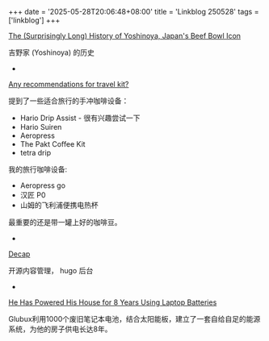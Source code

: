 +++
date = '2025-05-28T20:06:48+08:00'
title = 'Linkblog 250528'
tags = ['linkblog']
+++

[The (Surprisingly Long) History of Yoshinoya, Japan's Beef Bowl Icon](https://www.tokyoweekender.com/food-and-drink/history-of-yoshinoya-japans-beef-bowl-icon/)

吉野家 (Yoshinoya) 的历史

- 

[Any recommendations for travel kit?](https://www.reddit.com/r/pourover/comments/1ku5g8y/any_recommendations_for_travel_kit/)

提到了一些适合旅行的手冲咖啡设备：
- Hario Drip Assist - 很有兴趣尝试一下
- Hario Suiren
- Aeropress
- The Pakt Coffee Kit
- tetra drip

我的旅行咖啡设备:
- Aeropress go
- 汉匠 P0
- 山姆的飞利浦便携电热杯

最重要的还是带一罐上好的咖啡豆。

- 

[Decap](https://decapcms.org/)

开源内容管理， hugo 后台

- 

[He Has Powered His House for 8 Years Using Laptop Batteries](https://3dvf.com/en/he-has-powered-his-house-for-8-years-using-laptop-batteries/)

Glubux利用1000个废旧笔记本电池，结合太阳能板，建立了一套自给自足的能源系统，为他的房子供电长达8年。
